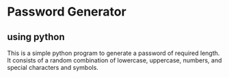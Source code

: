 # Password Generator
## using python
This is a simple python program to generate a password of required length. It consists of a random combination of lowercase, uppercase, numbers, and special characters and symbols.
